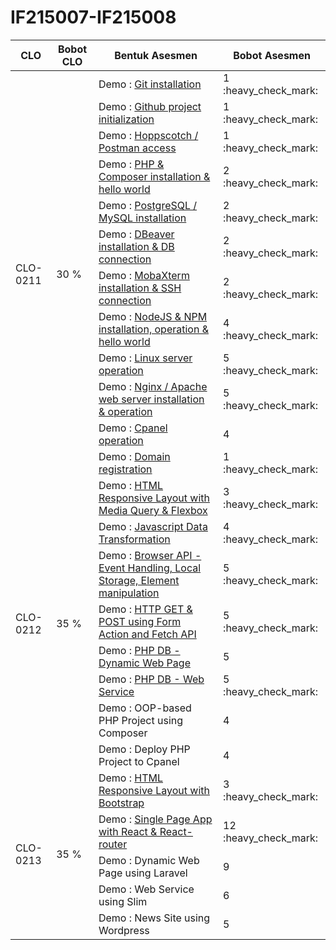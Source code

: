 # IF215007-IF215008

<table>
    <thead>
        <tr>
            <th>CLO</th>
            <th>Bobot CLO</th>
            <th>Bentuk Asesmen</th>
            <th>Bobot Asesmen</th>
        </tr>
    </thead>
    <tbody>
        <tr>
            <td rowspan=13>CLO-0211</td>
            <td rowspan=13>30 %</td>
        </tr>
        <tr>
            <td>Demo : <a href="https://github.com/ramabhagadhara/IF215007-IF215008/blob/main/pratikum/Git%20Instalation/README.md">Git installation</a></td><td>1 :heavy_check_mark:</td>
        </tr>
        <tr>
            <td>Demo : <a href="https://github.com/ramabhagadhara/IF215007-IF215008/tree/main/pratikum/Git%20Project%20init">Github project initialization</td><td>1 :heavy_check_mark:</td>
        </tr>
        <tr>
            <td>Demo : <a href="https://github.com/ramabhagadhara/IF215007-IF215008/tree/main/pratikum/Postman">Hoppscotch / Postman access</td><td>1 :heavy_check_mark:</td>
        </tr>
        <tr>
            <td>Demo : <a href="https://github.com/ramabhagadhara/IF215007-IF215008/tree/main/pratikum/PHP%20&%20Composer%20Instalation">PHP & Composer installation & hello world</td><td>2 :heavy_check_mark:</td>
        </tr>
        <tr>
            <td>Demo : <a href="https://github.com/ramabhagadhara/IF215007-IF215008/tree/main/pratikum/Mysql%20&%20Postgress%20Instalation">PostgreSQL / MySQL installation</td><td>2 :heavy_check_mark:</td>
        </tr>        
        <tr>
            <td>Demo : <a href="https://github.com/ramabhagadhara/IF215007-IF215008/tree/main/pratikum/Dbeaver%20Instalation%20&%20Database%20Conection">DBeaver installation & DB connection</td><td>2 :heavy_check_mark:</td>
        </tr>
        <tr>
            <td>Demo : <a href="https://github.com/ramabhagadhara/IF215007-IF215008/tree/main/pratikum/Mobaxtreame%20instalation%20&%20SSH%20Session">MobaXterm installation & SSH connection</td><td>2 :heavy_check_mark:</td>
        </tr>
        <tr>
            <td>Demo : <a href="https://github.com/ramabhagadhara/IF215007-IF215008/tree/main/pratikum/NodeJs%20%26%20NPM%20Install">NodeJS & NPM installation, operation & hello world</td><td>4 :heavy_check_mark:</td>
        </tr>
        <tr>
            <td>Demo : <a href="https://github.com/ramabhagadhara/IF215007-IF215008/tree/main/pratikum/Linux%20Server%20Operation">Linux server operation</td><td>5 :heavy_check_mark:</td>
        </tr>
        <tr>
            <td>Demo : <a href="https://github.com/ramabhagadhara/IF215007-IF215008/tree/main/pratikum/Nginx%20&%20web%20server%20instalation%20&%20operation">Nginx / Apache web server installation & operation</td><td>5 :heavy_check_mark:</td>
        </tr>
        <tr>
            <td>Demo : <a href="">Cpanel operation</td><td>4</td>
        </tr>
        <tr>
            <td>Demo : <a href="https://github.com/ramabhagadhara/karyawan">Domain registration</td><td>1 :heavy_check_mark:</td>
        </tr>
        <tr>
            <td rowspan=9>CLO-0212</td>
            <td rowspan=9>35 %</td>
        </tr>
        <tr>
            <td>Demo : <a href="https://github.com/ramabhagadhara/IF215007-IF215008/tree/main/pratikum/responsive-layout">HTML Responsive Layout with Media Query & Flexbox</td><td>3 :heavy_check_mark:</td>
        </tr>
        <tr>
            <td>Demo : <a href="https://github.com/Nurkholis070401/IF215007-IF215008/tree/main/Praktikum%20Web/Tranformation%20Data">Javascript Data Transformation</td><td>4 :heavy_check_mark:</td>
        </tr>
        <tr>
            <td>Demo : <a href="https://github.com/Nurkholis070401/IF215007-IF215008/tree/main/Praktikum%20Web/Pertemuan%2001/BrowserApi">Browser API - Event Handling, Local Storage, Element manipulation</td><td>5 :heavy_check_mark:</td>
        </tr>
        <tr>
            <td>Demo : <a href="https://github.com/Nurkholis070401/IF215007-IF215008/tree/main/Praktikum%20Web/Pertemuan%2002">HTTP GET & POST using Form Action and Fetch API</td><td>5 :heavy_check_mark:</td>
        </tr>    
        <tr>
            <td>Demo : <a href="">PHP DB - Dynamic Web Page</td><td>5</td>
        </tr>
        <tr>
            <td>Demo : <a href="https://github.com/Nurkholis070401/BooksApp">PHP DB - Web Service</td><td>5 :heavy_check_mark:</td>
        </tr>
        <tr>
            <td>Demo : OOP-based PHP Project using Composer</td><td>4</td>
        </tr>    
        <tr>
            <td>Demo : Deploy PHP Project to Cpanel</td><td>4</td>
        </tr>
        <tr>
            <td rowspan=6>CLO-0213</td>
            <td rowspan=6>35 %</td>
        </tr>
        <tr>
            <td>Demo : <a href="">HTML Responsive Layout with Bootstrap</td><td>3 :heavy_check_mark:</td>
        </tr>
        <tr>
            <td>Demo : <a href="">Single Page App with React & React-router</td><td>12 :heavy_check_mark:</td>
        </tr>
        <tr>
            <td>Demo : Dynamic Web Page using Laravel</td><td>9</td>
        </tr>
        <tr>
            <td>Demo : Web Service using Slim</td><td>6</td>
        </tr>
        <tr>
            <td>Demo : News Site using Wordpress</td><td>5</td>
        </tr>
    </tbody>
</table>
